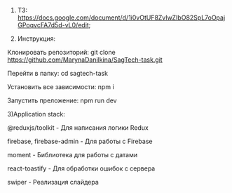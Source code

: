 1) ТЗ: https://docs.google.com/document/d/1i0vOtUF8ZvIwZIbO82SpL7oOpajGPoqvcFA7d5d-vL0/edit;


2) Инструкция:


Клонировать репозиторий: git clone https://github.com/MarynaDanilkina/SagTech-task.git


Перейти в папку: cd sagtech-task


Установить все зависимости: npm i


Запустить преложение: npm run dev


3)Application stack:


@reduxjs/toolkit - Для написания логики Redux


firebase, firebase-admin - Для работы с Firebase


moment - Библиотека для работы с датами


react-toastify - Для обработки ошибок с сервера


swiper - Реализация слайдера
